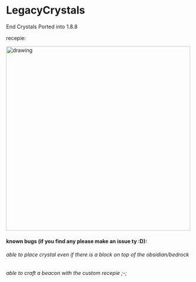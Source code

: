 # LegacyCrystals
End Crystals Ported into 1.8.8

recepie:

<img src="https://user-images.githubusercontent.com/75510171/185756975-694be278-4479-4265-8361-c44e6f38eea9.png" alt="drawing" width="500"/>

#### known bugs (if you find any please make an issue ty :D):

###### able to place crystal even if there is a block on top of the obsidian/bedrock
###### able to craft a beacon with the custom recepie ;-;
